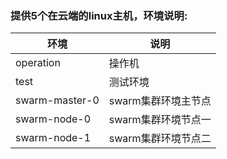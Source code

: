 ### 提供5个在云端的linux主机，环境说明:


| 环境           | 说明           |
-------|----------
| operation      |操作机      | 
| test      |测试环境      | 
| swarm-master-0      | swarm集群环境主节点      |
| swarm-node-0      | swarm集群环境节点一      | 
| swarm-node-1      | swarm集群环境节点二      |
	